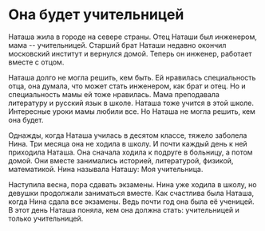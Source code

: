 # Она будет учительницей

Наташа жила в городе на севере страны.
Отец Наташи был инженером, мама -- учительницей.
Старший брат Наташи недавно окончил московский
институт и вернулся домой. Теперь он инженер,
работает вместе с отцом.

Наташа долго не могла решить, кем быть.
Ей нравилась специальность отца,
она думала, что может стать инженером, как
брат и отец. Но и специальность мамы ей тоже
нравилась. Мама преподавала литературу и
русский язык в школе. Наташа тоже учится
в этой школе. Интересные уроки мамы любили
все. Но Наташа не могла решить, кем она будет.

Однажды, когда Наташа училась в десятом классе,
тяжело заболела Нина. Три месяца она не ходила
в школу. И почти каждый день к ней приходила Наташа.
Она сначала ходила к подруге в больницу, а потом домой.
Они вместе занимались историей, литературой, физикой,
математикой. Нина называла Наташу: Моя учительница.

Наступила весна, пора сдавать экзамены.
Нина уже ходила в школу, но девушки продолжали
заниматься вместе. Как счастлива была Наташа,
когда Нина сдала все экзамены. Ведь почти год
она была её ученицей. В этот день Наташа
поняла, кем она должна стать: учительницей и только
учительницей.
